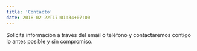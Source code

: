 ```yaml
---
title: 'Contacto'
date: 2018-02-22T17:01:34+07:00
---
```


Solicita información a través del email o teléfono y contactaremos contigo lo antes posible y sin compromiso.
